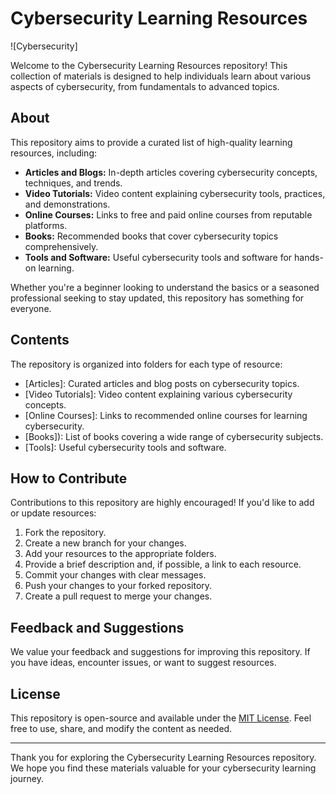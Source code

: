 # Cybersecurity Learning Resources

![Cybersecurity]

Welcome to the Cybersecurity Learning Resources repository! This collection of materials is designed to help individuals learn about various aspects of cybersecurity, from fundamentals to advanced topics.

## About

This repository aims to provide a curated list of high-quality learning resources, including:

- **Articles and Blogs:** In-depth articles covering cybersecurity concepts, techniques, and trends.
- **Video Tutorials:** Video content explaining cybersecurity tools, practices, and demonstrations.
- **Online Courses:** Links to free and paid online courses from reputable platforms.
- **Books:** Recommended books that cover cybersecurity topics comprehensively.
- **Tools and Software:** Useful cybersecurity tools and software for hands-on learning.

Whether you're a beginner looking to understand the basics or a seasoned professional seeking to stay updated, this repository has something for everyone.

## Contents

The repository is organized into folders for each type of resource:

- [Articles]: Curated articles and blog posts on cybersecurity topics.
- [Video Tutorials]: Video content explaining various cybersecurity concepts.
- [Online Courses]: Links to recommended online courses for learning cybersecurity.
- [Books]): List of books covering a wide range of cybersecurity subjects.
- [Tools]: Useful cybersecurity tools and software.

## How to Contribute

Contributions to this repository are highly encouraged! If you'd like to add or update resources:

1. Fork the repository.
2. Create a new branch for your changes.
3. Add your resources to the appropriate folders.
4. Provide a brief description and, if possible, a link to each resource.
5. Commit your changes with clear messages.
6. Push your changes to your forked repository.
7. Create a pull request to merge your changes.

## Feedback and Suggestions

We value your feedback and suggestions for improving this repository. If you have ideas, encounter issues, or want to suggest resources.

## License

This repository is open-source and available under the [MIT License](LICENSE). Feel free to use, share, and modify the content as needed.

---

Thank you for exploring the Cybersecurity Learning Resources repository. We hope you find these materials valuable for your cybersecurity learning journey.
